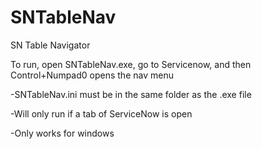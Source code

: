 # SNTableNav
SN Table Navigator

To run, open SNTableNav.exe, go to Servicenow, and then Control+Numpad0 opens the nav menu

-SNTableNav.ini must be in the same folder as the .exe file

-Will only run if a tab of ServiceNow is open

-Only works for windows
